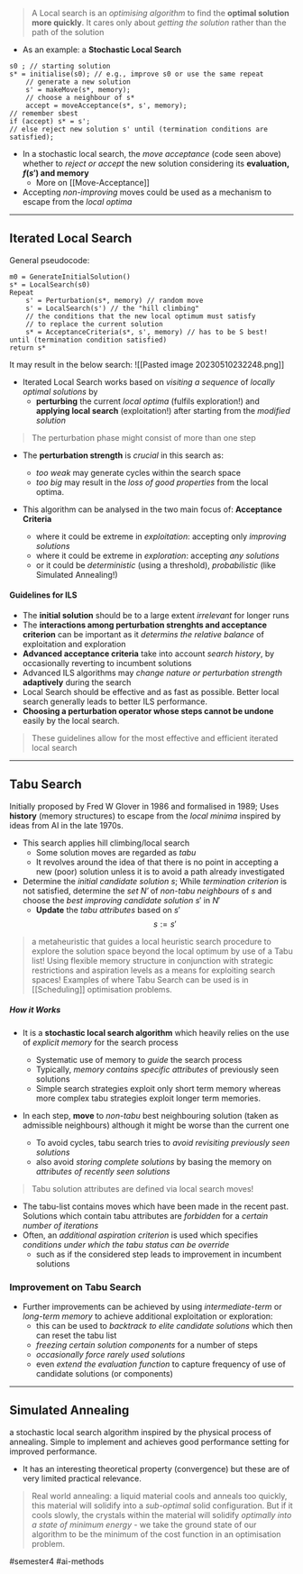 > A Local search is an *optimising algorithm* to find the **optimal solution more quickly**. It cares only about *getting the solution* rather than the path of the solution

- As an example: a **Stochastic Local Search**
```
s0 ; // starting solution 
s* = initialise(s0); // e.g., improve s0 or use the same repeat 
	// generate a new solution 
	s' = makeMove(s*, memory); 
	// choose a neighbour of s* 
	accept = moveAcceptance(s*, s', memory); 
// remember sbest 
if (accept) s* = s'; 
// else reject new solution s' until (termination conditions are satisfied);
```
- In a stochastic local search, the *move acceptance* (code seen above) whether to *reject or accept* the new solution considering its **evaluation, $f(s')$ and memory**
	- More on [[Move-Acceptance]]
- Accepting *non-improving* moves could be used as a mechanism to escape from the *local optima*

---

## Iterated Local Search
General pseudocode:
```
m0 = GenerateInitialSolution()
s* = LocalSearch(s0)
Repeat
	s' = Perturbation(s*, memory) // random move
	s' = LocalSearch(s') // the "hill climbing"
	// the conditions that the new local optimum must satisfy
	// to replace the current solution
	s* = AcceptanceCriteria(s*, s', memory) // has to be S best!
until (termination condition satisfied)
return s*
```
It may result in the below search:
![[Pasted image 20230510232248.png]]

- Iterated Local Search works based on *visiting a sequence* of *locally optimal solutions* by 
	- **perturbing** the current *local optima* (fulfils exploration!) and **applying local search** (exploitation!) after starting from the *modified solution*
> The perturbation phase might consist of more than one step
- The **perturbation strength** is *crucial* in this search as:
	- *too weak* may generate cycles within the search space
	- *too big* may result in the *loss of good properties* from the local optima.

- This algorithm can be analysed in the two main focus of:
**Acceptance Criteria**
	- where it could be extreme in *exploitation*: accepting only *improving solutions*
	- where it could be extreme in *exploration*: accepting *any solutions*
	- or it could be *deterministic* (using a threshold), *probabilistic* (like Simulated Annealing!)

#### Guidelines for ILS
- The **initial solution** should be to a large extent *irrelevant* for longer runs
- The **interactions among perturbation strenghts and acceptance criterion** can be important as it *determins the relative balance* of exploitation and exploration
- **Advanced acceptance criteria** take into account *search history*, by occasionally reverting to incumbent solutions
- Advanced ILS algorithms may *change nature or perturbation strength* **adaptively** during the search
- Local Search should be effective and as fast as possible. Better local search generally leads to better ILS performance.
- **Choosing a perturbation operator whose steps cannot be undone** easily by the local search.

> These guidelines allow for the most effective and efficient iterated local search

---

## Tabu Search
Initially proposed by Fred W Glover in 1986 and formalised in 1989; Uses **history** (memory structures) to escape from the *local minima* inspired by ideas from AI in the late 1970s.
- This search applies hill climbing/local search
	- Some solution moves are regarded as *tabu*
	- It revolves around the idea of that there is no point in accepting a new (poor) solution unless it is to avoid a path already investigated
- Determine the *initial candidate solution* $s$; While *termination criterion* is not satisfied, determine the *set $N'$* of *non-tabu neighbours* of $s$ and choose the *best improving candidate solution* $s'$ in $N'$
	- **Update** the *tabu attributes* based on $s'$
$$
 s := s'
$$

> a metaheuristic that guides a local heuristic search procedure to explore the solution space beyond the local optimum by use of a Tabu list!
> Using flexible memory structure in conjunction with strategic restrictions and aspiration levels as a means for exploiting search spaces!
> Examples of where Tabu Search can be used is in [[Scheduling]] optimisation problems.

##### How it Works
- It is a **stochastic local search algorithm** which heavily relies on the use of *explicit memory* for the search process
	- Systematic use of memory to *guide* the search process
	- Typically, *memory contains specific attributes* of previously seen solutions
	- Simple search strategies exploit only short term memory whereas more complex tabu strategies exploit longer term memories.

- In each step, **move** to *non-tabu* best neighbouring solution (taken as admissible neighbours) although it might be worse than the current one
	- To avoid cycles, tabu search tries to *avoid revisiting previously seen solutions*
	- also avoid *storing complete solutions* by basing the memory on *attributes of recently seen solutions*

> Tabu solution attributes are defined via local search moves!

- The tabu-list contains moves which have been made in the recent past. Solutions which contain tabu attributes are *forbidden* for a *certain number of iterations*
- Often, an *additional aspiration criterion* is used which specifies *conditions under which the tabu status can be override*
	- such as if the considered step leads to improvement in incumbent solutions

### Improvement on Tabu Search
- Further improvements can be achieved by using *intermediate-term* or *long-term memory* to achieve additional exploitation or exploration:
	- this can be used to *backtrack to elite candidate solutions* which then can reset the tabu list
	- *freezing certain solution components* for a number of steps
	- *occasionally force rarely used solutions*
	- even *extend the evaluation function* to capture frequency of use of candidate solutions (or components)

---
## Simulated Annealing
a stochastic local search algorithm inspired by the physical process of annealing. Simple to implement and achieves good performance setting for improved performance.
- It has an interesting theoretical property (convergence) but these are of very limited practical relevance.

> Real world annealing: a liquid material cools and anneals too quickly, this material will solidify into a *sub-optimal* solid configuration. But if it cools slowly, the crystals within the material will solidify *optimally into a state of minimum energy* - we  take the ground state of our algorithm to be the minimum of the cost function in an optimisation problem.




#semester4 #ai-methods 
